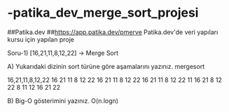# -patika_dev_merge_sort_projesi
##Patika.dev ##https://app.patika.dev/pmerve Patika.dev'de veri yapıları kursu için yapılan proje


Soru-1) [16,21,11,8,12,22] -> Merge Sort

A) Yukarıdaki dizinin sort türüne göre aşamalarını yazınız.
mergesort

16,21,11,8,12,22
16 21    11        8 12    22
16  21   11        8  12   22
16 21    11        8 12    22
11 16 21           8 12 22
8 11 12 16 21 22

B) Big-O gösterimini yazınız.
O(n.logn)

